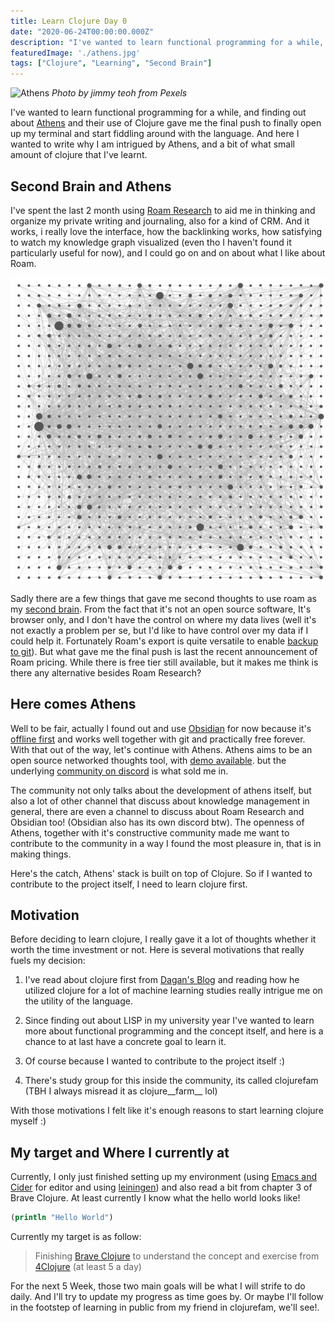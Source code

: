 ```yaml
---
title: Learn Clojure Day 0
date: "2020-06-24T00:00:00.000Z"
description: "I've wanted to learn functional programming for a while, and finding out about Athens and Clojure give me the final push..."
featuredImage: './athens.jpg'
tags: ["Clojure", "Learning", "Second Brain"]
---
```


![Athens](./athens.jpg)
_Photo by jimmy teoh from Pexels_

I've wanted to learn functional programming for a while, and finding out about [Athens](https://github.com/athensresearch/athens) and their use of Clojure gave me the final push to finally open up my terminal and start fiddling around with the language. And here I wanted to write why I am intrigued by Athens, and a bit of what small amount of clojure that I've learnt.

## Second Brain and Athens

I've spent the last 2 month using [Roam Research](https://roamresearch.com/) to aid me in thinking and organize my private writing and journaling, also for a kind of CRM. And it works, i really love the interface, how the backlinking works, how satisfying to watch my knowledge graph visualized (even tho I haven't found it particularly useful for now), and I could go on and on about what I like about Roam.

![My Knowledge Graph Overview](./graph.png)

Sadly there are a few things that gave me second thoughts to use roam as my [second brain](https://maggieappleton.com/basb/). From the fact that it's not an open source software, It's browser only, and I don't have the control on where my data lives (well it's not exactly a problem per se, but I'd like to have control over my data if I could help it. Fortunately Roam's export is quite versatile to enable [backup to git](https://github.com/MatthieuBizien/roam-to-git)). But what gave me the final push is last the recent announcement of Roam pricing. While there is free tier still available, but it makes me think is there any alternative besides Roam Research?

## Here comes Athens

Well to be fair, actually I found out and use [Obsidian](https://obsidian.md/) for now because it's [offline first](http://offlinefirst.org/) and works well together with git and practically free forever. With that out of the way, let's continue with Athens. Athens aims to be an open source networked thoughts tool, with [demo available](https://athensresearch.github.io/athens/). but the underlying [community on discord](https://t.co/N5zCq3EozJ?amp=1) is what sold me in.

The community not only talks about the development of athens itself, but also a lot of other channel that discuss about knowledge management in general, there are even a channel to discuss about Roam Research and Obsidian too! (Obsidian also has its own discord btw). The openness of Athens, together with it's constructive community made me want to contribute to the community in a way I found the most pleasure in, that is in making things.

Here's the catch, Athens' stack is built on top of Clojure. So if I wanted to contribute to the project itself, I need to learn clojure first.

## Motivation

Before deciding to learn clojure, I really gave it a lot of thoughts whether it worth the time investment or not. Here is several motivations that really fuels my decision:

1. I've read about clojure first from [Dagan's Blog](https://dragan.rocks/) and reading how he utilized clojure for a lot of machine learning studies really intrigue me on the utility of the language.

2. Since finding out about LISP in my university year I've wanted to learn more about functional programming and the concept itself, and here is a chance to at last have a concrete goal to learn it.

3. Of course because I wanted to contribute to the project itself :)

4. There's study group for this inside the community, its called clojurefam (TBH I always misread it as clojure__farm__ lol)

With those motivations I felt like it's enough reasons to start learning clojure myself :)

## My target and Where I currently at

Currently, I only just finished setting up my environment (using [Emacs and Cider](https://www.braveclojure.com/basic-emacs/) for editor and using [leiningen](http://leiningen.org/)) and also read a bit from chapter 3 of Brave Clojure. At least currently I know what the hello world looks like!

``` Clojure
(println "Hello World")
```

Currently my target is as follow:

> Finishing [Brave Clojure](https://www.braveclojure.com/do-things/) to understand the concept and exercise from [4Clojure](http://www.4clojure.com/) (at least 5 a day)

For the next 5 Week, those two main goals will be what I will strife to do daily. And I'll try to update my progress as time goes by. Or maybe I'll follow in the footstep of learning in public from my friend in clojurefam, we'll see!.
